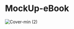 # MockUp-eBook

![Cover-min (2)](https://user-images.githubusercontent.com/116251880/229685105-ea241628-5ac6-4554-bc08-b1577702ce98.jpg)

